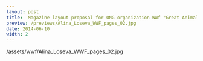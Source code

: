 ```yaml
---
layout: post
title:  Magazine layout proposal for ONG organization WWf "Great Animals"
preview: /previews/Alina_Loseva_WWF_pages_02.jpg
date: 2014-06-10
width: 2
---
```

/assets/wwf/Alina_Loseva_WWF_pages_02.jpg
